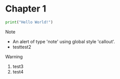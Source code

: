 # Chapter 1

```py
print("Hello World!")
```

> [!NOTE]
> * An alert of type 'note' using global style 'callout'.
> * testtest2

> [!WARNING]
> 1. test3
> 2. test4
